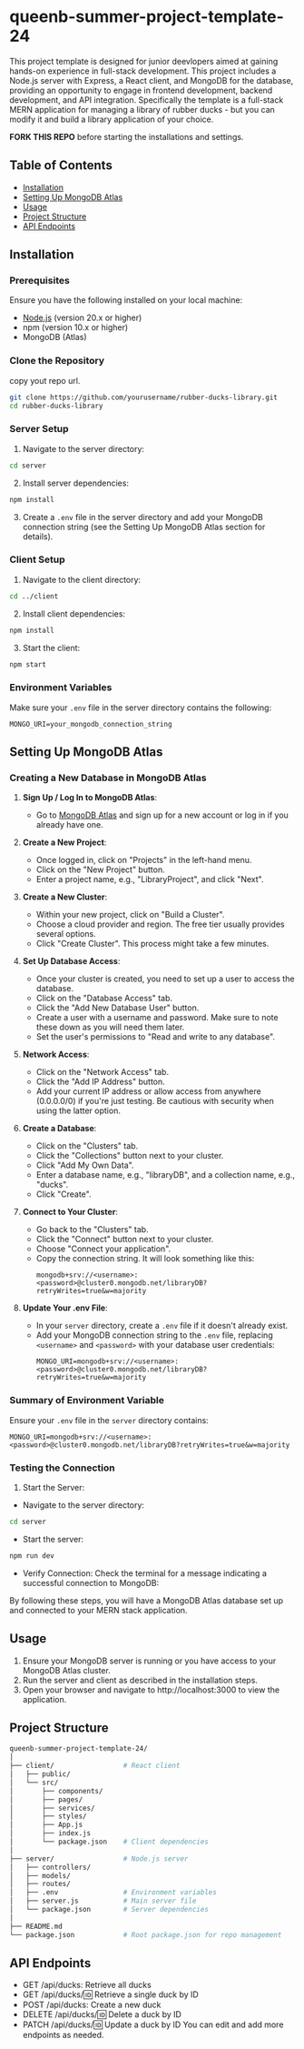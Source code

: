 # queenb-summer-project-template-24

This project template is designed for junior deevlopers aimed at gaining hands-on experience in full-stack development. 
This project includes a Node.js server with Express, a React client, and MongoDB for the database, providing an opportunity to engage in frontend development, backend development, and API integration.
Specifically the template is a full-stack MERN application for managing a library of rubber ducks - but you can modify it and build a library application of your choice.

**FORK THIS REPO** before starting the installations and settings. 

## Table of Contents

- [Installation](#installation)
- [Setting Up MongoDB Atlas](#setting-up-mongodb-atlas)
- [Usage](#usage)
- [Project Structure](#project-structure)
- [API Endpoints](#api-endpoints)

## Installation

### Prerequisites

Ensure you have the following installed on your local machine:

- [Node.js](https://nodejs.org/en) (version 20.x or higher)
- npm (version 10.x or higher)
- MongoDB (Atlas)

### Clone the Repository
copy yout repo url.

```bash
git clone https://github.com/yourusername/rubber-ducks-library.git
cd rubber-ducks-library
```

### Server Setup
1. Navigate to the server directory:

```bash
cd server
```

2. Install server dependencies:

```bash
npm install
```

3. Create a `.env` file in the server directory and add your MongoDB connection string (see the Setting Up MongoDB Atlas section for details).

### Client Setup
1. Navigate to the client directory:

```bash
cd ../client
```

2. Install client dependencies:

```bash
npm install
```

3. Start the client:

```bash
npm start
```

### Environment Variables
Make sure your `.env` file in the server directory contains the following:

```env
MONGO_URI=your_mongodb_connection_string
```

## Setting Up MongoDB Atlas

### Creating a New Database in MongoDB Atlas

1. **Sign Up / Log In to MongoDB Atlas**:
   - Go to [MongoDB Atlas](https://www.mongodb.com/cloud/atlas) and sign up for a new account or log in if you already have one.

2. **Create a New Project**:
   - Once logged in, click on "Projects" in the left-hand menu.
   - Click on the "New Project" button.
   - Enter a project name, e.g., "LibraryProject", and click "Next".

3. **Create a New Cluster**:
   - Within your new project, click on "Build a Cluster".
   - Choose a cloud provider and region. The free tier usually provides several options.
   - Click "Create Cluster". This process might take a few minutes.

4. **Set Up Database Access**:
   - Once your cluster is created, you need to set up a user to access the database.
   - Click on the "Database Access" tab.
   - Click the "Add New Database User" button.
   - Create a user with a username and password. Make sure to note these down as you will need them later.
   - Set the user's permissions to "Read and write to any database".

5. **Network Access**:
   - Click on the "Network Access" tab.
   - Click the "Add IP Address" button.
   - Add your current IP address or allow access from anywhere (0.0.0.0/0) if you're just testing. Be cautious with security when using the latter option.

6. **Create a Database**:
   - Click on the "Clusters" tab.
   - Click the "Collections" button next to your cluster.
   - Click "Add My Own Data".
   - Enter a database name, e.g., "libraryDB", and a collection name, e.g., "ducks".
   - Click "Create".

7. **Connect to Your Cluster**:
   - Go back to the "Clusters" tab.
   - Click the "Connect" button next to your cluster.
   - Choose "Connect your application".
   - Copy the connection string. It will look something like this:
     ```
     mongodb+srv://<username>:<password>@cluster0.mongodb.net/libraryDB?retryWrites=true&w=majority
     ```

8. **Update Your .env File**:
   - In your `server` directory, create a `.env` file if it doesn't already exist.
   - Add your MongoDB connection string to the `.env` file, replacing `<username>` and `<password>` with your database user credentials:
     ```env
     MONGO_URI=mongodb+srv://<username>:<password>@cluster0.mongodb.net/libraryDB?retryWrites=true&w=majority
     ```

### Summary of Environment Variable

Ensure your `.env` file in the `server` directory contains:

```env
MONGO_URI=mongodb+srv://<username>:<password>@cluster0.mongodb.net/libraryDB?retryWrites=true&w=majority
```

### Testing the Connection
1. Start the Server:

  * Navigate to the server directory:
```bash
cd server
```
  * Start the server:
```bash
npm run dev
```

  * Verify Connection:
  Check the terminal for a message indicating a successful connection to MongoDB:

By following these steps, you will have a MongoDB Atlas database set up and connected to your MERN stack application. 

## Usage
1. Ensure your MongoDB server is running or you have access to your MongoDB Atlas cluster.
2. Run the server and client as described in the installation steps.
3. Open your browser and navigate to http://localhost:3000 to view the application.

## Project Structure
```bash
queenb-summer-project-template-24/
│
├── client/                 # React client
│   ├── public/
│   └── src/
│       ├── components/
│       ├── pages/
│       ├── services/
│       ├── styles/
│       ├── App.js
│       ├── index.js
│       └── package.json    # Client dependencies
│
├── server/                 # Node.js server
│   ├── controllers/
│   ├── models/
│   ├── routes/
│   ├── .env                # Environment variables
│   ├── server.js           # Main server file
│   └── package.json        # Server dependencies
│
├── README.md
└── package.json            # Root package.json for repo management
```

## API Endpoints
* GET /api/ducks: Retrieve all ducks
* GET /api/ducks/:id: Retrieve a single duck by ID
* POST /api/ducks: Create a new duck
* DELETE /api/ducks/:id: Delete a duck by ID
* PATCH /api/ducks/:id: Update a duck by ID
You can edit and add more endpoints as needed.

